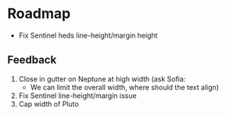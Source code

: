 # Roadmap

- Fix Sentinel heds line-height/margin height

## Feedback

1. Close in gutter on Neptune at high width (ask Sofia:
    - We can limit the overall width, where should the text align)
1. Fix Sentinel line-height/margin issue
1. Cap width of Pluto

